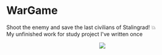 # WarGame
Shoot the enemy and save the last civilians of Stalingrad! :boom:  
My unfinished work for study project I've written once

<p align="center">
  <img src="/images/war-game.gif">
</p>
